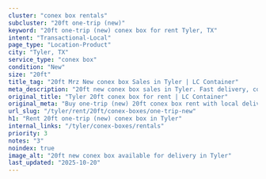 ```yaml
---
cluster: "conex box rentals"
subcluster: "20ft one-trip (new)"
keyword: "20ft one-trip (new) conex box for rent Tyler, TX"
intent: "Transactional-Local"
page_type: "Location-Product"
city: "Tyler, TX"
service_type: "conex box"
condition: "New"
size: "20ft"
title_tag: "20ft Mrz New conex box Sales in Tyler | LC Container"
meta_description: "20ft new conex box sales in Tyler. Fast delivery, competitive pricing. Serving conex boxes area. Quote ID: H6A. Call (214) 524-4168 for your free quote today."
original_title: "Tyler 20ft conex box for rent | LC Container"
original_meta: "Buy one-trip (new) 20ft conex box rent with local delivery in Tyler, TX. LC Container — local Since 2003. Request a fast quote today."
url_slug: "/tyler/rent/20ft/conex-boxes/one-trip-new"
h1: "Rent 20ft one-trip (new) conex box in Tyler"
internal_links: "/tyler/conex-boxes/rentals"
priority: 3
notes: "3"
noindex: true
image_alt: "20ft new conex box available for delivery in Tyler"
last_updated: "2025-10-20"
---
```


<!-- TODO: Add unique city/inventory copy, images, and internal links here. -->
